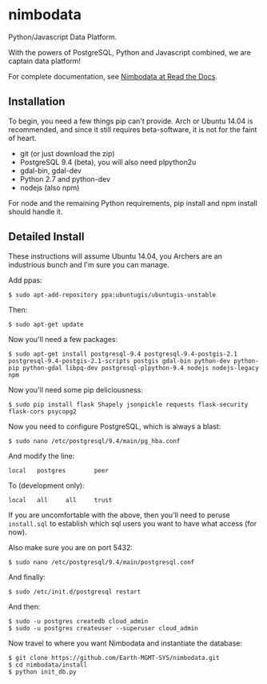 nimbodata
=========

Python/Javascript Data Platform.

With the powers of PostgreSQL, Python and Javascript combined, we are 
captain data platform!

For complete documentation, see 
[Nimbodata at Read the Docs](http://nimbodata.readthedocs.org/en/latest/).

## Installation ##

To begin, you need a few things pip can't provide.  Arch or Ubuntu 14.04 is recommended, and since it still requires beta-software, it is not for the faint of heart.

*   git (or just download the zip)
*   PostgreSQL 9.4 (beta), you will also need plpython2u
*   gdal-bin, gdal-dev
*   Python 2.7 and python-dev
*   nodejs (also npm)

For node and the remaining Python requirements, pip install and npm install should handle it.

## Detailed Install ##

These instructions will assume Ubuntu 14.04, you Archers are an industrious bunch
and I'm sure you can manage.

Add ppas:

    $ sudo apt-add-repository ppa:ubuntugis/ubuntugis-unstable

Then:
    
    $ sudo apt-get update
    
Now you'll need a few packages:

    $ sudo apt-get install postgresql-9.4 postgresql-9.4-postgis-2.1 postgresql-9.4-postgis-2.1-scripts postgis gdal-bin python-dev python-pip python-gdal libpq-dev postgresql-plpython-9.4 nodejs nodejs-legacy npm

Now you'll need some pip deliciousness:

    $ sudo pip install flask Shapely jsonpickle requests flask-security flask-cors psycopg2
    
Now you need to configure PostgreSQL, which is always a blast:

    $ sudo nano /etc/postgresql/9.4/main/pg_hba.conf
    
And modify the line:

    local   postgres        peer
    
To (development only):

    local   all     all     trust
    
If you are uncomfortable with the above, then you'll need to peruse `install.sql`
to establish which sql users you want to have what access (for now).

Also make sure you are on port 5432: 

    $ sudo nano /etc/postgresql/9.4/main/postgresql.conf

And finally:

    $ sudo /etc/init.d/postgresql restart
    
And then:
    
    $ sudo -u postgres createdb cloud_admin
    $ sudo -u postgres createuser --superuser cloud_admin

Now travel to where you want Nimbodata and instantiate the database:

    $ git clone https://github.com/Earth-MGMT-SYS/nimbodata.git
    $ cd nimbodata/install
    $ python init_db.py
    
